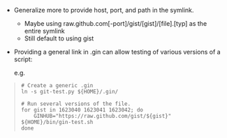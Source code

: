 - Generalize more to provide host, port, and path in the symlink.
  - Maybe using raw.github.com[-port]/gist/[gist]/[file].[typ] as the entire symlink
  - Still default to using gist

- Providing a general link in .gin can allow testing of various versions of a script:

  e.g. 
>     # Create a generic .gin
>     ln -s git-test.py ${HOME}/.gin/
>
>     # Run several versions of the file.
>     for gist in 1623040 1623041 1623042; do
>         GINHUB="https://raw.github.com/gist/${gist}" ${HOME}/bin/gin-test.sh
>     done

